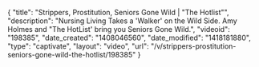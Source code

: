 {
    "title": "Strippers, Prostitution, Seniors Gone Wild | \"The Hotlist\"",
    "description": "Nursing Living Takes a 'Walker' on the Wild Side. Amy Holmes and \"The HotList' bring you Seniors Gone Wild.",
    "videoid": "198385",
    "date_created": "1408046560",
    "date_modified": "1418181880",
    "type": "captivate",
    "layout": "video",
    "url": "\/v\/strippers-prostitution-seniors-gone-wild-the-hotlist\/198385"
}